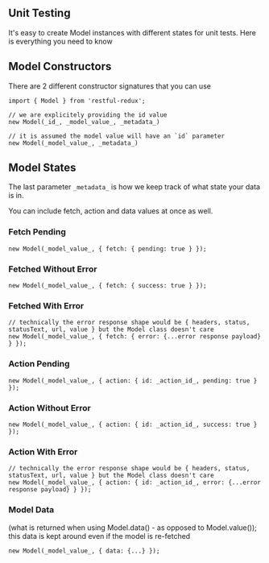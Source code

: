 Unit Testing
---------------
It's easy to create Model instances with different states for unit tests.  Here is everything you need to know

## Model Constructors
There are 2 different constructor signatures that you can use
```
import { Model } from 'restful-redux';

// we are explicitely providing the id value
new Model(_id_, _model_value_, _metadata_)

// it is assumed the model value will have an `id` parameter
new Model(_model_value_, _metadata_)
```

## Model States
The last parameter `_metadata_` is how we keep track of what state your data is in.

You can include fetch, action and data values at once as well.

### Fetch Pending
```
new Model(_model_value_, { fetch: { pending: true } });
```

### Fetched Without Error
```
new Model(_model_value_, { fetch: { success: true } });
```

### Fetched With Error
```
// technically the error response shape would be { headers, status, statusText, url, value } but the Model class doesn't care
new Model(_model_value_, { fetch: { error: {...error response payload} } });
```

### Action Pending
```
new Model(_model_value_, { action: { id: _action_id_, pending: true } });
```

### Action Without Error
```
new Model(_model_value_, { action: { id: _action_id_, success: true } });
```

### Action With Error
```
// technically the error response shape would be { headers, status, statusText, url, value } but the Model class doesn't care
new Model(_model_value_, { action: { id: _action_id_, error: {...error response payload} } });
```

### Model Data
(what is returned when using Model.data() - as opposed to Model.value());  this data is kept around even if the model is re-fetched
```
new Model(_model_value_, { data: {...} });
```

